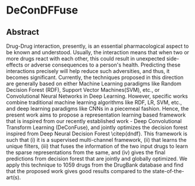 # DeConDFFuse


## Abstract

Drug-Drug interaction, presently, is an essential pharmacological aspect to be known and understood. Usually, the interaction means that when two or more drugs react with each other, this could result in unexpected side-effects or adverse consequences to a person's health. Predicting these interactions precisely will help reduce such adversities, and thus, it becomes significant. Currently, the techniques proposed in this direction are generally based on either Machine Learning paradigms like Random Decision Forest (RDF), Support Vector Machines(SVM), etc., or Convolutional Neural Networks in Deep Learning. However, specific works combine traditional machine learning algorithms like RDF, LR, SVM, etc., and deep learning paradigms like CNNs in a piecemeal fashion. Hence, the present work aims to propose a representation learning based framework that is inspired from our recently established work - Deep Convolutional Transform Learning (DeConFuse), and jointly optimizes the decision forest inspired from Deep Neural Decision Forest \citep{dndf}. This framework is such that (i) it is a supervised multi-channel framework, (ii) that learns the unique filters, (iii) that fuses the information of the two input drugs to learn the sparse representations from the same, and (iv) gives the final predictions from decision forest that are jointly and globally optimized. We apply this technique to 1059 drugs from the DrugBank database and find that the proposed work gives good results compared to the state-of-the-art(s).







